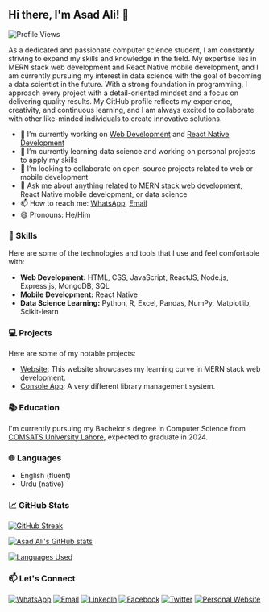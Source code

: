 ## Hi there, I'm Asad Ali! 👋

![Profile Views](https://komarev.com/ghpvc/?username=asadali27232&style=flat-square&color=green)

As a dedicated and passionate computer science student, I am constantly striving to expand my skills and knowledge in the field. My expertise lies in MERN stack web development and React Native mobile development, and I am currently pursuing my interest in data science with the goal of becoming a data scientist in the future. With a strong foundation in programming, I approach every project with a detail-oriented mindset and a focus on delivering quality results. My GitHub profile reflects my experience, creativity, and continuous learning, and I am always excited to collaborate with other like-minded individuals to create innovative solutions.

- 🔭 I’m currently working on [Web Development](https://github.com/asadali27232/Web_Dev_MERN) and [React Native Development](https://github.com/asadali27232/App_Dev_ReactNative)
- 🌱 I’m currently learning data science and working on personal projects to apply my skills
- 👯 I’m looking to collaborate on open-source projects related to web or mobile development
- 💬 Ask me about anything related to MERN stack web development, React Native mobile development, or data science
- 📫 How to reach me: [WhatsApp](https://wa.me/03074315952), [Email](mailto:asadali27232@gmail.com)
- 😄 Pronouns: He/Him

### 🚀 Skills
  
  Here are some of the technologies and tools that I use and feel comfortable with:
  
- **Web Development:** HTML, CSS, JavaScript, ReactJS, Node.js, Express.js, MongoDB, SQL
- **Mobile Development:** React Native
- **Data Science Learning:** Python, R, Excel, Pandas, NumPy, Matplotlib, Scikit-learn

### 💻 Projects

Here are some of my notable projects:

- [Website](https://asadali27232.github.io/Web_Dev_MERN/): This website showcases my learning curve in MERN stack web development.
- [Console App](https://github.com/asadali27232/LibrarayMnagagementProject): A very different library management system.

### 📚 Education

I'm currently pursuing my Bachelor's degree in Computer Science from [COMSATS University Lahore](https://lahore.comsats.edu.pk/default.aspx), expected to graduate in 2024.

### 🌐 Languages

- English (fluent)
- Urdu (native)

### 📈 GitHub Stats

[![GitHub Streak](https://streak-stats.demolab.com?user=asadali27232&theme=cobalt&hide_border=true&border_radius=4)](https://git.io/streak-stats)
  
[![Asad Ali's GitHub stats](https://github-readme-stats.vercel.app/api?username=asadali27232&show_icons=true&theme=github_dark&hide_border=true&border_radius=4)](https://github.com/asadali27232)
  
[![Languages Used](https://github-readme-stats.vercel.app/api/top-langs/?username=asadali27232&layout=compact&theme=github_dark&hide_border=true&border_radius=4)](https://github.com/asadali27232)

### 📫 Let's Connect

[![WhatsApp](https://img.shields.io/badge/WhatsApp-25D366?style=for-the-badge&logo=whatsapp&logoColor=white)](https://wa.me/923074315952)
[![Email](https://img.shields.io/badge/Email-D14836?style=for-the-badge&logo=gmail&logoColor=white)](mailto:asadali27232@gmail.com)
[![LinkedIn](https://img.shields.io/badge/LinkedIn-0077B5?style=for-the-badge&logo=linkedin&logoColor=white)](https://www.linkedin.com/in/asadali27232/)
[![Facebook](https://img.shields.io/badge/Facebook-1877F2?style=for-the-badge&logo=facebook&logoColor=white)](https://www.facebook.com/asadalighaffar)
[![Twitter](https://img.shields.io/badge/Twitter-1DA1F2?style=for-the-badge&logo=twitter&logoColor=white)](https://twitter.com/asadali27232)
[![Personal Website](https://img.shields.io/badge/Personal%20Website-24292e?style=for-the-badge&logo=react&logoColor=white)](https://asadali27232.github.io/asadali27232)

